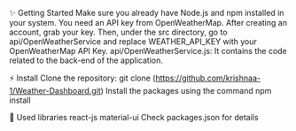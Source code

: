 ✨ Getting Started
Make sure you already have Node.js and npm installed in your system.
You need an API key from OpenWeatherMap. After creating an account, grab your key.
Then, under the src directory, go to api/OpenWeatherService and replace WEATHER_API_KEY with your OpenWeatherMap API Key.
api/OpenWeatherService.js: It contains the code related to the back-end of the application.


⚡ Install
Clone the repository:
git clone  (https://github.com/krishnaa-1/Weather-Dashboard.git)
Install the packages using the command npm install

📙 Used libraries
react-js
material-ui
Check packages.json for details
